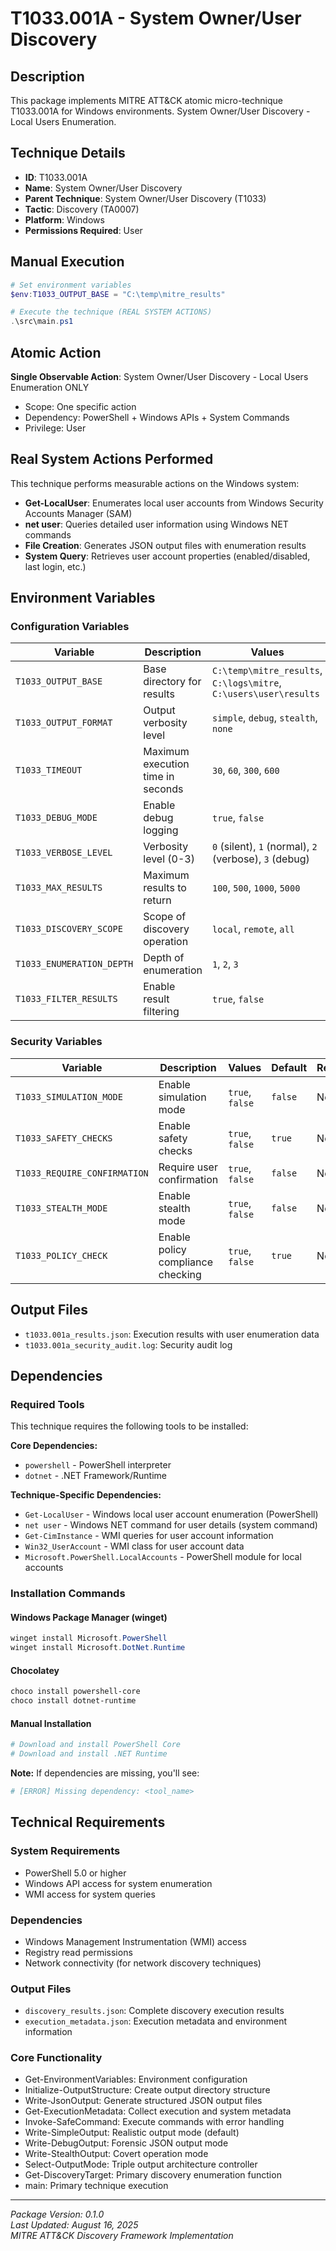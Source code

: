 # T1033.001A - System Owner/User Discovery

## Description
This package implements MITRE ATT&CK atomic micro-technique T1033.001A for Windows environments. System Owner/User Discovery - Local Users Enumeration.

## Technique Details
- **ID**: T1033.001A
- **Name**: System Owner/User Discovery
- **Parent Technique**: System Owner/User Discovery (T1033)
- **Tactic**: Discovery (TA0007)
- **Platform**: Windows
- **Permissions Required**: User

## Manual Execution
```powershell
# Set environment variables
$env:T1033_OUTPUT_BASE = "C:\temp\mitre_results"

# Execute the technique (REAL SYSTEM ACTIONS)
.\src\main.ps1
```

## Atomic Action
**Single Observable Action**: System Owner/User Discovery - Local Users Enumeration ONLY
- Scope: One specific action
- Dependency: PowerShell + Windows APIs + System Commands
- Privilege: User

## Real System Actions Performed
This technique performs measurable actions on the Windows system:
- **Get-LocalUser**: Enumerates local user accounts from Windows Security Accounts Manager (SAM)
- **net user**: Queries detailed user information using Windows NET commands
- **File Creation**: Generates JSON output files with enumeration results
- **System Query**: Retrieves user account properties (enabled/disabled, last login, etc.)

## Environment Variables

### Configuration Variables
| Variable | Description | Values | Default | Required |
|----------|-------------|---------|---------|----------|
| `T1033_OUTPUT_BASE` | Base directory for results | `C:\temp\mitre_results`, `C:\logs\mitre`, `C:\users\user\results` | `C:\temp\mitre_results` | Yes |
| `T1033_OUTPUT_FORMAT` | Output verbosity level | `simple`, `debug`, `stealth`, `none` | `simple` | No |
| `T1033_TIMEOUT` | Maximum execution time in seconds | `30`, `60`, `300`, `600` | `300` | No |
| `T1033_DEBUG_MODE` | Enable debug logging | `true`, `false` | `false` | No |
| `T1033_VERBOSE_LEVEL` | Verbosity level (0-3) | `0` (silent), `1` (normal), `2` (verbose), `3` (debug) | `1` | No |
| `T1033_MAX_RESULTS` | Maximum results to return | `100`, `500`, `1000`, `5000` | `1000` | No |
| `T1033_DISCOVERY_SCOPE` | Scope of discovery operation | `local`, `remote`, `all` | `local` | No |
| `T1033_ENUMERATION_DEPTH` | Depth of enumeration | `1`, `2`, `3` | `1` | No |
| `T1033_FILTER_RESULTS` | Enable result filtering | `true`, `false` | `false` | No |

### Security Variables
| Variable | Description | Values | Default | Required |
|----------|-------------|---------|---------|----------|
| `T1033_SIMULATION_MODE` | Enable simulation mode | `true`, `false` | `false` | No |
| `T1033_SAFETY_CHECKS` | Enable safety checks | `true`, `false` | `true` | No |
| `T1033_REQUIRE_CONFIRMATION` | Require user confirmation | `true`, `false` | `false` | No |
| `T1033_STEALTH_MODE` | Enable stealth mode | `true`, `false` | `false` | No |
| `T1033_POLICY_CHECK` | Enable policy compliance checking | `true`, `false` | `true` | No |

## Output Files
- `t1033.001a_results.json`: Execution results with user enumeration data
- `t1033.001a_security_audit.log`: Security audit log

## Dependencies

### Required Tools
This technique requires the following tools to be installed:

**Core Dependencies:**
- `powershell` - PowerShell interpreter
- `dotnet` - .NET Framework/Runtime

**Technique-Specific Dependencies:**
- `Get-LocalUser` - Windows local user account enumeration (PowerShell)
- `net user` - Windows NET command for user details (system command)
- `Get-CimInstance` - WMI queries for user account information
- `Win32_UserAccount` - WMI class for user account data
- `Microsoft.PowerShell.LocalAccounts` - PowerShell module for local accounts

### Installation Commands

#### Windows Package Manager (winget)
```powershell
winget install Microsoft.PowerShell
winget install Microsoft.DotNet.Runtime
```

#### Chocolatey
```powershell
choco install powershell-core
choco install dotnet-runtime
```

#### Manual Installation
```powershell
# Download and install PowerShell Core
# Download and install .NET Runtime
```

**Note:** If dependencies are missing, you'll see:
```powershell
# [ERROR] Missing dependency: <tool_name>
```

## Technical Requirements

### System Requirements

- PowerShell 5.0 or higher
- Windows API access for system enumeration
- WMI access for system queries

### Dependencies

- Windows Management Instrumentation (WMI) access
- Registry read permissions
- Network connectivity (for network discovery techniques)

### Output Files
- `discovery_results.json`: Complete discovery execution results
- `execution_metadata.json`: Execution metadata and environment information

### Core Functionality

- Get-EnvironmentVariables: Environment configuration
- Initialize-OutputStructure: Create output directory structure
- Write-JsonOutput: Generate structured JSON output files
- Get-ExecutionMetadata: Collect execution and system metadata
- Invoke-SafeCommand: Execute commands with error handling
- Write-SimpleOutput: Realistic output mode (default)
- Write-DebugOutput: Forensic JSON output mode
- Write-StealthOutput: Covert operation mode
- Select-OutputMode: Triple output architecture controller
- Get-DiscoveryTarget: Primary discovery enumeration function
- main: Primary technique execution

---
*Package Version: 0.1.0*  
*Last Updated: August 16, 2025*  
*MITRE ATT&CK Discovery Framework Implementation*
